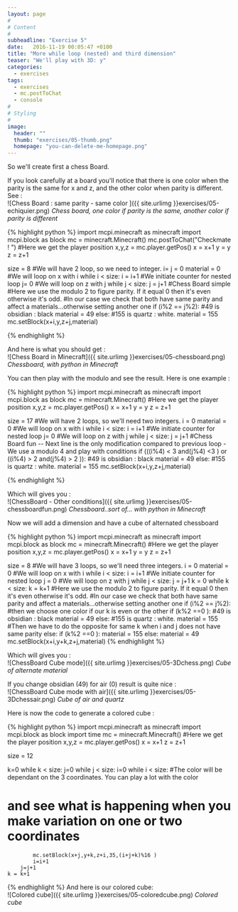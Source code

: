 ```yaml
---
layout: page
#
# Content
#
subheadline: "Exercise 5"
date:   2016-11-19 00:05:47 +0100
title: "More while loop (nested) and third dimension"
teaser: "We'll play with 3D: y"
categories:
  - exercises
tags:
  - exercises
  - mc.postToChat
  - console
#
# Styling
#
image:
  header: ""
  thumb: "exercises/05-thumb.png"
  homepage: "you-can-delete-me-homepage.png"
---
```



So we'll create first a chess Board.

If you look carefully at a board you'll notice that there is one color when the parity is the same for x and z, and the other color when parity is different.
See :<br/>
![Chess Board : same parity - same color ]({{ site.urlimg }}exercises/05-echiquier.png)
*Chess board, one color if parity is the same, another color if parity is different*

{% highlight python %}
import mcpi.minecraft as minecraft
import mcpi.block as block
mc = minecraft.Minecraft()
mc.postToChat("Checkmate ! ")
#Here we get the player position
x,y,z = mc.player.getPos()
x = x+1
y = y
z = z+1

    
size = 8
#We will have 2 loop, so we need to integer.
i= j = 0
material = 0
#We will loop on x with i
while i < size:
    i = i+1
#We initiate counter for nested loop
    j= 0
#We will loop on z with j
    while j < size:
        j = j+1
#Chess Board simple
#Here we use the modulo 2 to figure  parity. If it equal 0 then it's even otherwise it's odd.
#In our case we check that both have same parity and affect a materials...otherwise setting another one
        if (i%2 == j%2):
#49 is obsidian : black
            material = 49
        else:
#155 is quartz : white.
            material = 155
        mc.setBlock(x+i,y,z+j,material)

{% endhighlight %}

And here is what you should get :<br/>
![Chess Board in Minecraft]({{ site.urlimg }}exercises/05-chessboard.png)
*Chessboard, with python in Minecraft*

You can then play with the modulo and see the result.
Here is one example :

{% highlight python %}
import mcpi.minecraft as minecraft
import mcpi.block as block
mc = minecraft.Minecraft()
#Here we get the player position
x,y,z = mc.player.getPos()
x = x+1
y = y
z = z+1

    
size = 17
#We will have 2 loops, so we'll need two integers.
i = 0
material = 0
#We will loop on x with i
while i < size:
    i = i+1
#We initiate counter for nested loop
    j= 0
#We will loop on z with j
    while j < size:
        j = j+1
#Chess Board fun --  Next line is the only modification compared to previous loop - We use a modulo 4 and play with conditions
        if (((i%4) < 3 and(j%4) <3 ) or ((i%4) > 2 and(j%4) > 2 )):
#49 is obsidian : black
            material = 49
        else:
#155 is quartz : white.
            material = 155
        mc.setBlock(x+i,y,z+j,material)

{% endhighlight %}

Which will gives you : <br/>
![ChessBoard - Other conditions]({{ site.urlimg }}exercises/05-chessboardfun.png)
*Chessboard..sort of... with python in Minecraft*

Now we will add a dimension and have a cube of alternated chessboard

{% highlight python %}
import mcpi.minecraft as minecraft
import mcpi.block as block
mc = minecraft.Minecraft()
#Here we get the player position
x,y,z = mc.player.getPos()
x = x+1
y = y
z = z+1

    
size = 8
#We will have 3 loops, so we'll need three integers.
i = 0
material = 0
#We will loop on x with i
while i < size:
    i = i+1
#We initiate counter for nested loop
    j = 0
#We will loop on z with j
    while j < size:
        j = j+1
        k = 0
        while k < size:
            k = k+1
#Here we use the modulo 2 to figure  parity. If it equal 0 then it's even otherwise it's odd.
#In our case we check that both have same parity and affect a materials...otherwise setting another one
            if (i%2 == j%2):
#then we choose one color if our k is even or the other
                if (k%2 ==0 ):
#49 is obsidian : black
                    material = 49
                else:
#155 is quartz : white.
                    material = 155
#Then we have to do the opposite for same k when i and j does not have same parity
            else:
                if (k%2 ==0 ):
                    material = 155
                else:
                    material = 49
            mc.setBlock(x+i,y+k,z+j,material)
{% endhighlight %}

Which will gives you :<br/>
![ChessBoard Cube mode]({{ site.urlimg }}exercises/05-3Dchess.png)
*Cube of alternate material*

If you change obsidian (49) for air (0) result is quite nice :<br/>
![ChessBoard Cube mode with air]({{ site.urlimg }}exercises/05-3Dchessair.png)
*Cube of air and quartz*


Here is now the code to generate a colored cube :<br/>

{% highlight python %}
import mcpi.minecraft as minecraft
import mcpi.block as block
import time
mc = minecraft.Minecraft()
#Here we get the player position
x,y,z = mc.player.getPos()
x = x+1
z = z+1

    
size = 12

k=0
while k < size:
    j=0 
    while j < size:
        i=0
        while i < size:
#The color will be dependant on the 3 coordinates. You can play a lot with the color 
# and see what is happening when you make variation on one or two coordinates
            mc.setBlock(x+j,y+k,z+i,35,(i+j+k)%16 )
            i=i+1
        j=j+1
    k = k+1
{% endhighlight %}
And here is our colored cube:<br/>
![Colored cube]({{ site.urlimg }}exercises/05-coloredcube.png)
*Colored cube*